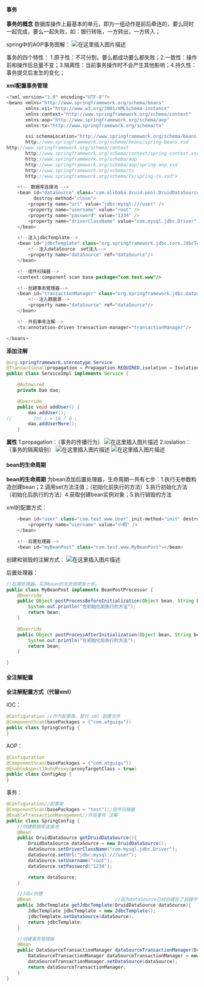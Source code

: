 ﻿#### 事务
**事务的概念**
数据库操作上最基本的单元，即为一组动作是前后牵连的，要么同时一起完成，要么一起失败，如：银行转账，一方转出，一方转入；

spring中的AOP事务图解：
![在这里插入图片描述](https://img-blog.csdnimg.cn/20200718152127390.png?x-oss-process=image/watermark,type_ZmFuZ3poZW5naGVpdGk,shadow_10,text_aHR0cHM6Ly9ibG9nLmNzZG4ubmV0L3dlaXhpbl80NTg0MjQ3Nw==,size_16,color_FFFFFF,t_70)

事务的四个特性：
1.原子性：不可分割，要么都成功要么都失败；2.一致性：操作前和操作后总量不变；3.隔离性：当前事务操作时不会产生其他影响；4.持久性：事务提交后发生的变化；

**xml配置事务管理**
```java
<?xml version="1.0" encoding="UTF-8"?>
<beans xmlns="http://www.springframework.org/schema/beans"
       xmlns:xsi="http://www.w3.org/2001/XMLSchema-instance"
       xmlns:context="http://www.springframework.org/schema/context"
       xmlns:aop="http://www.springframework.org/schema/aop"
       xmlns:tx="http://www.springframework.org/schema/tx"

       xsi:schemaLocation="http://www.springframework.org/schema/beans
       http://www.springframework.org/schema/beans/spring-beans.xsd
http://www.springframework.org/schema/context
       http://www.springframework.org/schema/context/spring-context.xsd
       http://www.springframework.org/schema/aop
       http://www.springframework.org/schema/aop/spring-aop.xsd
       http://www.springframework.org/schema/tx
       http://www.springframework.org/schema/tx/spring-tx.xsd">

    <!-- 数据库连接池 -->
    <bean id="dataSource" class="com.alibaba.druid.pool.DruidDataSource"
          destroy-method="close">
        <property name="url" value="jdbc:mysql:///user" />
        <property name="username" value="root" />
        <property name="password" value="1234" />
        <property name="driverClassName" value="com.mysql.jdbc.Driver" />
    </bean>

    <!--注入jdbcTemplate-->
    <bean id="jdbcTemplate" class="org.springframework.jdbc.core.JdbcTemplate">
        <!--注入dataSource  set注入-->
        <property name="dataSource" ref="dataSource"/>
    </bean>

    <!--组件扫描器-->
    <context:component-scan base-package="com.test.www"/>

    <!--创建事务管理器-->
    <bean id="transactionManager" class="org.springframework.jdbc.datasource.DataSourceTransactionManager">
        <!--注入数据源-->
        <property name="dataSource" ref="dataSource"/>
    </bean>

    <!--开启事务注解-->
    <tx:annotation-driven transaction-manager="transactionManager"/>

</beans>
```

**添加注解**
```java
@org.springframework.stereotype.Service
@Transactional(propagation = Propagation.REQUIRED,isolation = Isolation.REPEATABLE_READ)//事务的属性
public class ServiceImpl implements Service {

    @Autowired
    private Dao dao;

    @Override
    public void addUser() {
        dao.addUser();
//        int i = 10 / 0 ;
        dao.addUserMore();
    }
```

**属性**
1.propagation：（事务的传播行为）
![在这里插入图片描述](https://img-blog.csdnimg.cn/20200715233809433.png?x-oss-process=image/watermark,type_ZmFuZ3poZW5naGVpdGk,shadow_10,text_aHR0cHM6Ly9ibG9nLmNzZG4ubmV0L3dlaXhpbl80NTg0MjQ3Nw==,size_16,color_FFFFFF,t_70)
2.ioslation：（事务的隔离级别）
![在这里插入图片描述](https://img-blog.csdnimg.cn/20200715234112282.png?x-oss-process=image/watermark,type_ZmFuZ3poZW5naGVpdGk,shadow_10,text_aHR0cHM6Ly9ibG9nLmNzZG4ubmV0L3dlaXhpbl80NTg0MjQ3Nw==,size_16,color_FFFFFF,t_70)
![在这里插入图片描述](https://img-blog.csdnimg.cn/20200715234135404.png?x-oss-process=image/watermark,type_ZmFuZ3poZW5naGVpdGk,shadow_10,text_aHR0cHM6Ly9ibG9nLmNzZG4ubmV0L3dlaXhpbl80NTg0MjQ3Nw==,size_16,color_FFFFFF,t_70)
#### bean的生命周期
**bean的生命周期**
为bean添加后置处理器，生命周期一共有七步：1.执行无参数构造创建bean；2.调用set方法注值；（初始化前执行的方法）3.执行初始化方法（初始化后执行的方法）4.获取创建bean实例对象；5.执行销毁的方法

xml的配置方式：
```java
    <bean id="user" class="com.test.www.User" init-method="init" destroy-method="destroy">
        <property name="username" value="小明" />
    </bean>

    <!--后置处理器-->
    <bean id="myBeanPost" class="com.test.www.MyBeanPost"></bean>
```

创建和销毁的注解方式：
![在这里插入图片描述](https://img-blog.csdnimg.cn/20200718143416658.png?x-oss-process=image/watermark,type_ZmFuZ3poZW5naGVpdGk,shadow_10,text_aHR0cHM6Ly9ibG9nLmNzZG4ubmV0L3dlaXhpbl80NTg0MjQ3Nw==,size_16,color_FFFFFF,t_70)

后置处理器：
```java
//后置处理器。实际bean的生命周期有七步。
public class MyBeanPost implements BeanPostProcessor {
    @Override
    public Object postProcessBeforeInitialization(Object bean, String beanName) throws BeansException {
        System.out.println("在初始化前执行的方法");
        return bean;
    }

    @Override
    public Object postProcessAfterInitialization(Object bean, String beanName) throws BeansException {
        System.out.println("在初始化后执行的方法");
        return bean;
    }

}
```
#### 全注解配置
**全注解配置方式（代替xml）**


IOC：
```java
@Configuration //作为配置类，替代 xml 配置文件
@ComponentScan(basePackages = {"com.atguigu"})
public class SpringConfig {
}
```


AOP：
```java
@Configuration
@ComponentScan(basePackages = {"com.atguigu"})
@EnableAspectJAutoProxy(proxyTargetClass = true)
public class ConfigAop {
}
```


事务：
```java
@Configuration//配置类
@ComponentScan(basePackages = "test")//组件扫描器
@EnableTransactionManagement//开启事务 注解
public class SpringConfig {
    //创建数据库连接池
    @Bean
    public DruidDataSource getDruidDataSource(){
        DruidDataSource dataSource = new DruidDataSource();
        dataSource.setDriverClassName("com.mysql.jdbc.Driver");
        dataSource.setUrl("jdbc:mysql:///user");
        dataSource.setUsername("root");
        dataSource.setPassword("1234");

        return dataSource;
    }

    //Jdbc创建
    @Bean                               //因为dataSource已经创建在了容器中。所以直接用就可以了。
    public JdbcTemplate getJdbcTemplate(DruidDataSource dataSource){
        JdbcTemplate jdbcTemplate = new JdbcTemplate();
        jdbcTemplate.setDataSource(dataSource);
        return jdbcTemplate;
    }

    //创建事务管理器
    @Bean
    public DataSourceTransactionManager dataSourceTransactionManager(DruidDataSource dataSource){
        DataSourceTransactionManager dataSourceTransactionManager = new DataSourceTransactionManager();
        dataSourceTransactionManager.setDataSource(dataSource);
        return dataSourceTransactionManager;
    }
}
```

